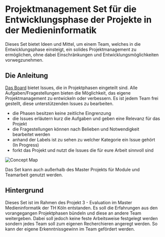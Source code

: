 # Projektmanagement Set für die Entwicklungsphase der Projekte in der Medieninformatik

Dieses Set bietet Ideen und Mittel, um einem Team, welches in die Entwicklungsphase einsteigt, ein solides Projektmanagement zu ermöglichen, ohne dabei Einschränkungen und Entwicklungsmöglichkeiten vorwegzunehmen.

## Die Anleitung

[Das Board](https://github.com/annasubach/WTW-Projektmanagment-Test/projects/1) bietet Issues, die in Projektphasen eingeteilt sind. Alle Aufgaben/Fragestellungen bieten die Möglichkeit, das eigene Projektmanagement zu entwickeln oder verbessern. Es ist jedem Team frei gestellt, diese unterstützenden Issues zu bearbeiten.


- die Phasen besitzen keine zeitliche Eingrenzung
- die Issues erläutern kurz die Aufgaben und geben eine Relevanz für das Projekt
- die Fragestellungen können nach Belieben und Notwendigkeit bearbeitet werden
- anhand der Labels ist zu sehen zu welcher Kategorie ein Issue gehört (In Progress)
- forkt das Projekt und nutzt die Issues die für eure Arbeit sinnvoll sind

![Concept Map](https://github.com/annasubach/WTW-Projektmanagment-Test/blob/main/Concept%20Map%20PM.jpg)

Das Set kann auch außerhalb des Master Projekts für Module und Teamarbeit genutzt werden.

## Hintergrund

Dieses Set ist im Rahmen des Projekt 3 - Evaluation im Master Medieninformatik der TH Köln entstanden. Es soll die Erfahrungen aus den vorangegangen Projektphasen bündeln und diese an andere Team weitergeben. Dabei soll jedoch keine feste Arbeitsweise festgelegt werden sondern jedes Team soll zum eigenen Recherchieren angeregt werden. So kann der eigene Erkenntnissgewinn im Team gefördert werden. 
